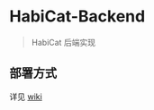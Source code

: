 # HabiCat-Backend

> HabiCat 后端实现

## 部署方式

详见 [wiki](https://github.com/PriateXYF/HabiCat-Backend/wiki/1.%E9%83%A8%E7%BD%B2)